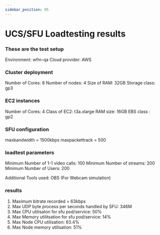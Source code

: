 ```yaml
---
sidebar_position: 95
---
```


# UCS/SFU Loadtesting results

### These are the test setup
Environment: wfm-qa
Cloud provider: AWS

### Cluster deployment
Number of Cores: 8
Number of nodes: 4
Size of RAM: 32GB
Storage class: gp3

### EC2 instances
Number of Cores: 4
Class of EC2: t3a.xlarge
RAM size: 16GB
EBS class : gp2



### SFU configuration
maxbandwidth = 1500kbps
maxpackettrack = 500

### loadtest parameters
Minimum Number of 1-1 video calls: 100
Minimum Number of streams: 200
Minimum Number of Users: 200

Additional Tools used: OBS (For Webcam simulation)


### results



1) Maximum bitrate recorded = 63kbps
2) Max UDP byte process per seconds handled by SFU: 346M
3) Max CPU utilisaton for sfu pod/service: 50%
4) Max Memory utilitsation for sfu pod/service: 14%
5) Max Node CPU utilisation: 63.4%
6) Max Node memory utilisation: 51%

